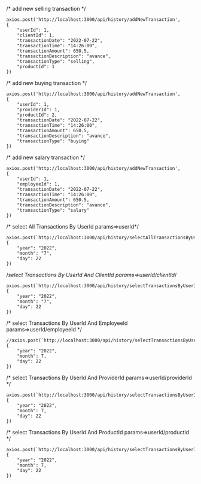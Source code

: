 
/* add new selling transaction */

    axios.post('http://localhost:3000/api/history/addNewTransaction',
    {
        "userId": 1,
        "clientId": 1,
        "transactionDate": "2022-07-22",
        "transactionTime": "14:26:00",
        "transactionAmount": 650.5,
        "transactionDescription": "avance",
        "transactionType": "selling",
        "productId": 1
    })

/* add new buying transaction */

    axios.post('http://localhost:3000/api/history/addNewTransaction',
    {
        "userId": 1,
        "providerId": 1,
        "productId": 2,
        "transactionDate": "2022-07-22",
        "transactionTime": "14:26:00",
        "transactionAmount": 650.5,
        "transactionDescription": "avance",
        "transactionType": "buying"
    })

/* add new salary transaction */

    axios.post('http://localhost:3000/api/history/addNewTransaction',
    {
        "userId": 1,
        "employeeId": 1,
        "transactionDate": "2022-07-22",
        "transactionTime": "14:26:00",
        "transactionAmount": 650.5,
        "transactionDescription": "avance",
        "transactionType": "salary"
    })

/* select All Transactions By UserId params=>userId*/

    axios.post(`http://localhost:3000/api/history/selectAllTransactionsByUserId/:userId`,
    {
        "year": "2022",
        "month": "7",
        "day": 22
    })

/*select Transactions By UserId And ClientId params=>userId/clientId*/

    axios.post(`http://localhost:3000/api/history/selectTransactionsByUserIdAndClientId/:userId/:clientId`,
    {
        "year": "2022",
        "month": "7",
        "day": 22
    })

/* select Transactions By UserId And EmployeeId params=>userId/employeeId */

    //axios.post(`http://localhost:3000/api/history/selectTransactionsByUserIdAndEmployeeId/:userId/:employeeId`,
    {
        "year": "2022",
        "month": 7,
        "day": 22
    })
/* select Transactions By UserId And ProviderId params=>userId/providerId */

    axios.post(`http://localhost:3000/api/history/selectTransactionsByUserIdAndProviderId/:userId/:providerId`,
    {
        "year": "2022",
        "month": 7,
        "day": 22
    })

/* select Transactions By UserId And ProductId params=>userId/productId */

    axios.post(`http://localhost:3000/api/history/selectTransactionsByUserIdAndProductId/:userId/:productId`,
    {
        "year": "2022",
        "month": 7,
        "day": 22
    })
